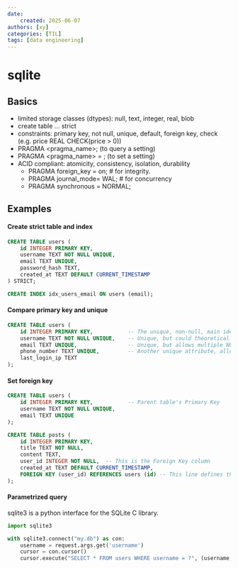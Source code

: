 ```yaml
---
date:
    created: 2025-06-07
authors: [xy]
categories: [TIL]
tags: [data engineering]
---
```


# sqlite
<!-- more -->
## Basics

- limited storage classes (dtypes): null, text, integer, real, blob
- create table ... strict 
- constraints: primary key, not null, unique, default, foreign key, check (e.g. price REAL CHECK(price > 0))
- PRAGMA <pragma_name>; (to query a setting)
- PRAGMA <pragma_name> = <value>; (to set a setting)
- ACID compliant: atomicity, consistency, isolation, durability
    - PRAGMA foreign_key = on; # for integrity. 
    - PRAGMA journal_mode= WAL; # for concurrency
    - PRAGMA synchronous = NORMAL;

## Examples

#### Create strict table and index  

```sql
CREATE TABLE users (
    id INTEGER PRIMARY KEY,
    username TEXT NOT NULL UNIQUE,
    email TEXT UNIQUE,
    password_hash TEXT,
    created_at TEXT DEFAULT CURRENT_TIMESTAMP
) STRICT;

CREATE INDEX idx_users_email ON users (email);
```

#### Compare primary key and unique 

```sql
CREATE TABLE users (
    id INTEGER PRIMARY KEY,           -- The unique, non-null, main identifier for each user
    username TEXT NOT NULL UNIQUE,    -- Unique, but could theoretically be NULL if not specified NOT NULL
    email TEXT UNIQUE,                -- Unique, but allows multiple NULL emails if some users don't provide one
    phone_number TEXT UNIQUE,         -- Another unique attribute, allows NULL
    last_login_ip TEXT
);
```


#### Set foreign key

```sql
CREATE TABLE users (
    id INTEGER PRIMARY KEY,           -- Parent table's Primary Key
    username TEXT NOT NULL UNIQUE,
    email TEXT UNIQUE
);
```

```sql
CREATE TABLE posts (
    id INTEGER PRIMARY KEY,
    title TEXT NOT NULL,
    content TEXT,
    user_id INTEGER NOT NULL,  -- This is the Foreign Key column
    created_at TEXT DEFAULT CURRENT_TIMESTAMP,
    FOREIGN KEY (user_id) REFERENCES users (id) -- This line defines the foreign key constraint
);
```

#### Parametrized query

sqlite3 is a python interface for the SQLite C library.

```py
import sqlite3

with sqlite3.connect("my.db") as con:
    username = request.args.get('username')
    cursor = con.cursor()
    cursor.execute("SELECT * FROM users WHERE username = ?", (username,))
```
